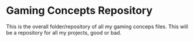 # Gaming Concepts Repository

This is the overall folder/repository of all my gaming conceps files. This will be a repository for all my projects, good or bad.

